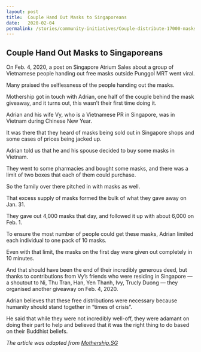 ```yaml
---
layout: post
title:  Couple Hand Out Masks to Singaporeans
date:   2020-02-04
permalink: /stories/community-initiatives/Couple-distribute-17000-masks
---
```


## Couple Hand Out Masks to Singaporeans

On Feb. 4, 2020, a post on Singapore Atrium Sales about a group of Vietnamese people handing out free masks outside Punggol MRT went viral.

Many praised the selflessness of the people handing out the masks.

Mothership got in touch with Adrian, one half of the couple behind the mask giveaway, and it turns out, this wasn’t their first time doing it.

Adrian and his wife Vy, who is a Vietnamese PR in Singapore, was in Vietnam during Chinese New Year.

It was there that they heard of masks being sold out in Singapore shops and some cases of prices being jacked up.

Adrian told us that he and his spouse decided to buy some masks in Vietnam.

They went to some pharmacies and bought some masks, and there was a limit of two boxes that each of them could purchase.

So the family over there pitched in with masks as well.

That excess supply of masks formed the bulk of what they gave away on Jan. 31.

They gave out 4,000 masks that day, and followed it up with about 6,000 on Feb. 1.

To ensure the most number of people could get these masks, Adrian limited each individual to one pack of 10 masks.

Even with that limit, the masks on the first day were given out completely in 10 minutes.

And that should have been the end of their incredibly generous deed, but thanks to contributions from Vy’s friends who were residing in Singapore — a shoutout to Ni, Thu Tran, Han, Yen Thanh, Ivy, Trucly Duong — they organised another giveaway on Feb. 4, 2020.

Adrian believes that these free distributions were necessary because humanity should stand together in “times of crisis”.

He said that while they were not incredibly well-off, they were adamant on doing their part to help and believed that it was the right thing to do based on their Buddhist beliefs.

_The article was adapted from <a href="https://mothership.sg/2020/02/give-free-mask-punggol/">Mothership.SG</a>_
